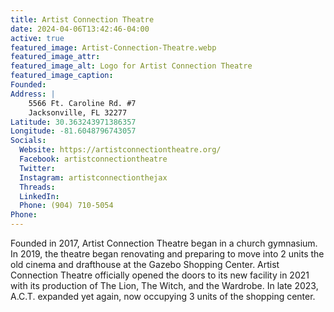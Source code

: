 ```yaml
---
title: Artist Connection Theatre
date: 2024-04-06T13:42:46-04:00
active: true
featured_image: Artist-Connection-Theatre.webp
featured_image_attr: 
featured_image_alt: Logo for Artist Connection Theatre
featured_image_caption: 
Founded: 
Address: |
    5566 Ft. Caroline Rd. #7
    Jacksonville, FL 32277
Latitude: 30.363243971386357
Longitude: -81.6048796743057
Socials: 
  Website: https://artistconnectiontheatre.org/
  Facebook: artistconnectiontheatre
  Twitter:
  Instagram: artistconnectionthejax
  Threads:
  LinkedIn:
  Phone: (904) 710-5054
Phone: 	
---
```

Founded in 2017, Artist Connection Theatre began in a church gymnasium. In 2019, the theatre began renovating and preparing to move into 2 units the old cinema and drafthouse at the Gazebo Shopping Center. Artist Connection Theatre officially opened the doors to its new facility in 2021 with its production of The Lion, The Witch, and the Wardrobe. In late 2023, A.C.T. expanded yet again, now occupying 3 units of the shopping center.